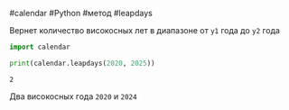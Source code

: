 #calendar #Python #метод #leapdays


Вернет количество високосных лет в диапазоне от `y1` года до `y2` года
```python
import calendar

print(calendar.leapdays(2020, 2025))
```
```
2
```
Два високосных года `2020` и `2024`